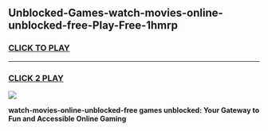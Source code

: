 
## Unblocked-Games-watch-movies-online-unblocked-free-Play-Free-1hmrp
<h3>
<a href="https://premium76.site?title=watch-movies-online-unblocked-free&ref=23A">CLICK TO PLAY</a></h3>
<hr>

<h3>
<a href="https://premium76.site?title=watch-movies-online-unblocked-free&ref=23A">CLICK 2 PLAY</a>
  
</h3>

<a href="https://premium76.site?title=watch-movies-online-unblocked-free&ref=23A"><img src="https://clearcache.store/games.png"></a>


**watch-movies-online-unblocked-free games unblocked: Your Gateway to Fun and Accessible Online Gaming**
